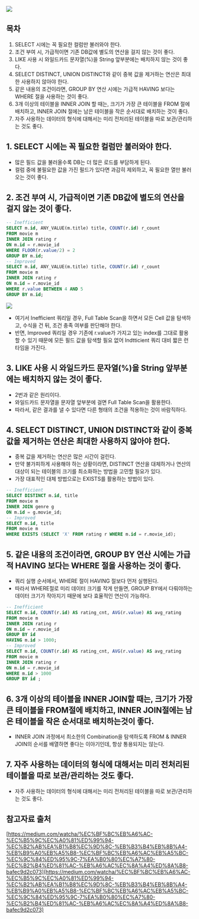 ![](https://do6ll9a75gxk6.cloudfront.net/images/og.af1d8fcdd63eafb6a46f.png)

## 목차
1. SELECT 시에는 꼭 필요한 컬럼만 불러와야 한다.
2. 조건 부여 시, 가급적이면 기존 DB값에 별도의 연산을 걸지 않는 것이 좋다.
3. LIKE 사용 시 와일드카드 문자열(%)을 String 앞부분에는 배치하지 않는 것이 좋다.
4. SELECT DISTINCT, UNION DISTINCT와 같이 중복 값을 제거하는 연산은 최대한 사용하지 않아야 한다.
5. 같은 내용의 조건이라면, GROUP BY 연산 시에는 가급적 HAVING 보다는 WHERE 절을 사용하는 것이 좋다.
6. 3개 이상의 테이블을 INNER JOIN 할 때는, 크기가 가장 큰 테이블을 FROM 절에 배치하고, INNER JOIN 절에는 남은 테이블을 작은 순서대로 배치하는 것이 좋다.
7. 자주 사용하는 데이터의 형식에 대해서는 미리 전처리된 테이블을 따로 보관/관리하는 것도 좋다.

## 1. SELECT 시에는 꼭 필요한 컬럼만 불러와야 한다.
- 많은 필드 값을 불러올수록 DB는 더 많은 로드를 부담하게 된다.
- 컬럼 중에 불필요한 값을 가진 필드가 있다면 과감히 제외하고, 꼭 필요한 열만 불러오는 것이 좋다.

## 2. 조건 부여 시, 가급적이면 기존 DB값에 별도의 연산을 걸지 않는 것이 좋다.
```sql
-- Inefficient
SELECT m.id, ANY_VALUE(m.title) title, COUNT(r.id) r_count 
FROM movie m 
INNER JOIN rating r 
ON m.id = r.movie_id 
WHERE FLOOR(r.value/2) = 2 
GROUP BY m.id;
-- Improved
SELECT m.id, ANY_VALUE(m.title) title, COUNT(r.id) r_count 
FROM movie m 
INNER JOIN rating r 
ON m.id = r.movie_id 
WHERE r.value BETWEEN 4 AND 5 
GROUP BY m.id;
```
![](https://miro.medium.com/v2/resize:fit:720/format:webp/1*rmPZQGdL_necAZuILtXGKA.png)
- 여기서 Inefficient 쿼리일 경우, Full Table Scan을 하면서 모든 Cell 값을 탐색하고, 수식을 건 뒤, 조건 충족 여부를 판단해야 한다.
- 반면, Improved 쿼리일 경우 기존에 r.value가 가지고 있는 index를 그대로 활용할 수 있기 때문에 모든 필드 값을 탐색할 필요 없어 Indtticient 쿼리 대비 짧은 런타임을 가진다.

## 3. LIKE 사용 시 와일드카드 문자열(%)을 String 앞부분에는 배치하지 않는 것이 좋다.
- 2번과 같은 원리이다.
- 와일드카드 문자열을 문자열 앞부분에 걸면 Full Table Scan을 활용한다.
- 따라서, 같은 결과를 낼 수 있다면 다른 형태의 조건을 적용하는 것이 바람직하다.

## 4. SELECT DISTINCT, UNION DISTINCT와 같이 중복 값을 제거하는 연산은 최대한 사용하지 않아야 한다.
- 중복 값을 제거하는 연산은 많은 시간이 걸린다.
- 만약 불가피하게 사용해야 하는 상황이라면, DISTINCT 연산을 대체하거나 연산의 대상이 되는 테이블의 크기를 최소화하는 방법을 고민할 필요가 있다.
- 가장 대표적인 대체 방법으로는 EXISTS를 활용하는 방법이 있다.
```sql
-- Inefficient
SELECT DISTINCT m.id, title 
FROM movie m  
INNER JOIN genre g 
ON m.id = g.movie_id;
-- Improved
SELECT m.id, title 
FROM movie m  
WHERE EXISTS (SELECT 'X' FROM rating r WHERE m.id = r.movie_id);
```

## 5. 같은 내용의 조건이라면, GROUP BY 연산 시에는 가급적 HAVING 보다는 WHERE 절을 사용하는 것이 좋다.
- 쿼리 실행 순서에서, WHERE 절이 HAVING 절보다 먼저 실행된다.
- 따라서 WHERE절로 미리 데이터 크기를 작게 만들면, GROUP BY에서 다뤄야하는 데이터 크기가 작아지기 때문에 보다 효율적인 연산이 가능하다. 
```sql
-- Inefficient
SELECT m.id, COUNT(r.id) AS rating_cnt, AVG(r.value) AS avg_rating 
FROM movie m  
INNER JOIN rating r 
ON m.id = r.movie_id 
GROUP BY id 
HAVING m.id > 1000;
-- Improved
SELECT m.id, COUNT(r.id) AS rating_cnt, AVG(r.value) AS avg_rating 
FROM movie m  
INNER JOIN rating r 
ON m.id = r.movie_id 
WHERE m.id > 1000
GROUP BY id ;
```

## 6. 3개 이상의 테이블을 INNER JOIN할 때는, 크기가 가장 큰 테이블을 FROM절에 배치하고, INNER JOIN절에는 남은 테이블을 작은 순서대로 배치하는것이 좋다.
- INNER JOIN 과정에서 최소한의 Combination을 탐색하도록 FROM & INNER JOIN의 순서를 배열하면 좋다는 이야기인데, 항상 통용되지는 않는다.

## 7. 자주 사용하는 데이터의 형식에 대해서는 미리 전처리된 테이블을 따로 보관/관리하는 것도 좋다.
- 자주 사용하는 데이터의 형식에 대해서는 미리 전처리된 테이블을 따로 보관/관리하는 것도 좋다.


## 참고자료 출처
[https://medium.com/watcha/%EC%BF%BC%EB%A6%AC-%EC%B5%9C%EC%A0%81%ED%99%94-%EC%B2%AB%EA%B1%B8%EC%9D%8C-%EB%B3%B4%EB%8B%A4-%EB%B9%A0%EB%A5%B8-%EC%BF%BC%EB%A6%AC%EB%A5%BC-%EC%9C%84%ED%95%9C-7%EA%B0%80%EC%A7%80-%EC%B2%B4%ED%81%AC-%EB%A6%AC%EC%8A%A4%ED%8A%B8-bafec9d2c073](https://medium.com/watcha/%EC%BF%BC%EB%A6%AC-%EC%B5%9C%EC%A0%81%ED%99%94-%EC%B2%AB%EA%B1%B8%EC%9D%8C-%EB%B3%B4%EB%8B%A4-%EB%B9%A0%EB%A5%B8-%EC%BF%BC%EB%A6%AC%EB%A5%BC-%EC%9C%84%ED%95%9C-7%EA%B0%80%EC%A7%80-%EC%B2%B4%ED%81%AC-%EB%A6%AC%EC%8A%A4%ED%8A%B8-bafec9d2c073)
